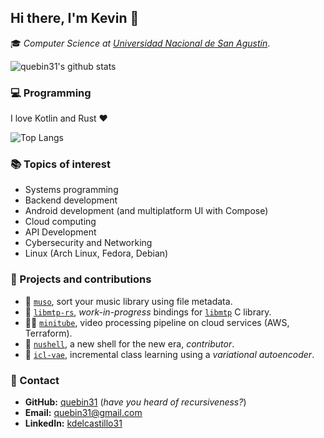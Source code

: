 ## Hi there, I'm Kevin 🐒

🎓 _Computer Science at [Universidad Nacional de San Agustín](https://www.unsa.edu.pe/en/)_.

![quebin31's github stats](https://github-readme-stats.vercel.app/api?username=quebin31&show_icons=true)

### 💻 Programming 
I love Kotlin and Rust ❤️

![Top Langs](https://github-readme-stats.vercel.app/api/top-langs/?username=quebin31&hide=c)

### 📚 Topics of interest
- Systems programming
- Backend development
- Android development (and multiplatform UI with Compose)
- Cloud computing 
- API Development
- Cybersecurity and Networking
- Linux (Arch Linux, Fedora, Debian)

### 🔨 Projects and contributions 
- 🦀 [`muso`](https://github.com/quebin31/muso), sort your music library using file metadata.
- 🦀 [`libmtp-rs`](https://github.com/quebin31/libmtp-rs), _work-in-progress_ bindings for [`libmtp`](https://github.com/libmtp/libmtp) C library.
- 🦀🐍 [`minitube`](https://github.com/quebin31/muso), video processing pipeline on cloud services (AWS, Terraform).
- 🦀 [`nushell`](https://github.com/nushell/nushell), a new shell for the new era, _contributor_.
- 🐍 [`icl-vae`](https://github.com/quebin31/icl-vae), incremental class learning using a _variational autoencoder_.

### 📨 Contact
- **GitHub:** [quebin31](https://github.com/quebin31) (_have you heard of recursiveness?_)
- **Email:** [quebin31@gmail.com](mailto:quebin31@gmail.com)
- **LinkedIn:** [kdelcastillo31](https://www.linkedin.com/in/kdelcastillo31/)



<!--
**quebin31/quebin31** is a ✨ _special_ ✨ repository because its `README.md` (this file) appears on your GitHub profile.

Here are some ideas to get you started:

- 🔭 I’m currently working on ...
- 🌱 I’m currently learning ...
- 👯 I’m looking to collaborate on ...
- 🤔 I’m looking for help with ...
- 💬 Ask me about ...
- 📫 How to reach me: ...
- 😄 Pronouns: ...
- ⚡ Fun fact: ...
-->
